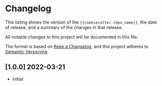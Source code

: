 # Changelog

This listing shows the version of the `{{cookiecutter.repo_name}}`, the
date of release, and a summary of the changes in that release.

All notable changes to this project will be documented in this file.

The format is based on [Keep a Changelog](https://keepachangelog.com/en/1.0.0/),
and this project adheres to [Semantic Versioning](https://semver.org/spec/v2.0.0.html).

## [1.0.0] 2022-03-21

* initial
